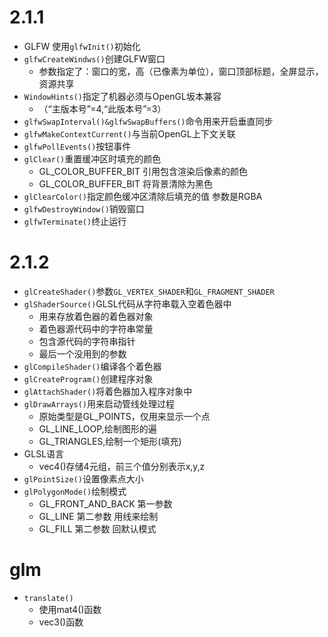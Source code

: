 # 2.1.1
* GLFW 使用`glfwInit()`初始化
* `glfwCreateWindws()`创建GLFW窗口
    - 参数指定了：窗口的宽，高（已像素为单位），窗口顶部标题，全屏显示，资源共享
* `WindowHints()`指定了机器必须与OpenGL坂本兼容
    - （“主版本号”=4,“此版本号”=3）
* `glfwSwapInterval()&glfwSwapBuffers()`命令用来开启垂直同步
* `glfwMakeContextCurrent()`与当前OpenGL上下文关联
* `glfwPollEvents()`按钮事件
* `glClear()`重置缓冲区时填充的颜色 
    - GL_COLOR_BUFFER_BIT 引用包含渲染后像素的颜色
    - GL_COLOR_BUFFER_BIT 将背景清除为黑色
* `glClearColor()`指定颜色缓冲区清除后填充的值 参数是RGBA
* `glfwDestroyWindow()`销毁窗口
* `glfwTerminate()`终止运行
# 2.1.2
* `glCreateShader()`参数`GL_VERTEX_SHADER`和`GL_FRAGMENT_SHADER`
* `glShaderSource()`GLSL代码从字符串载入空着色器中
    - 用来存放着色器的着色器对象
    - 着色器源代码中的字符串常量
    - 包含源代码的字符串指针
    - 最后一个没用到的参数
* `glCompileShader()`编译各个着色器
* `glCreateProgram()`创建程序对象
* `glAttachShader()`将着色器加入程序对象中
* `glDrawArrays()`用来启动管线处理过程
    - 原始类型是GL_POINTS，仅用来显示一个点
    - GL_LINE_LOOP,绘制图形的遍
    - GL_TRIANGLES,绘制一个矩形(填充)
* GLSL语言
    - vec4()存储4元组，前三个值分别表示x,y,z
* `glPointSize()`设置像素点大小
* `glPolygonMode()`绘制模式
    - GL_FRONT_AND_BACK 第一参数
    - GL_LINE 第二参数 用线来绘制
    - GL_FILL 第二参数 回默认模式
# glm
* `translate()` 
    - 使用mat4()函数
    - vec3()函数
